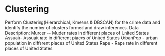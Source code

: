 # Clustering
Perform Clustering(Hierarchical, Kmeans &amp; DBSCAN) for the crime data and identify the number of clusters formed and draw inferences. Data Description: Murder -- Muder rates in different places of United States Assualt- Assualt rate in different places of United States UrbanPop - urban population in different places of United States Rape - Rape rate in different places of United States
